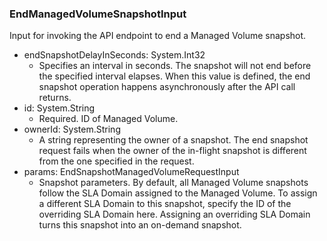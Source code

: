 ### EndManagedVolumeSnapshotInput
Input for invoking the API endpoint to end a Managed Volume snapshot.

- endSnapshotDelayInSeconds: System.Int32
  - Specifies an interval in seconds. The snapshot will not end before the specified interval elapses. When this value is defined, the end snapshot operation happens asynchronously after the API call returns.
- id: System.String
  - Required. ID of Managed Volume.
- ownerId: System.String
  - A string representing the owner of a snapshot. The end snapshot request fails when the owner of the in-flight snapshot is different from the one specified in the request.
- params: EndSnapshotManagedVolumeRequestInput
  - Snapshot parameters. By default, all Managed Volume snapshots follow the SLA Domain assigned to the Managed Volume. To assign a different SLA Domain to this snapshot, specify the ID of the overriding SLA Domain here. Assigning an overriding SLA Domain turns this snapshot into an on-demand snapshot.
